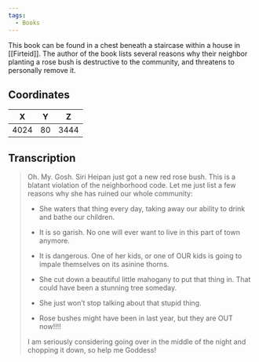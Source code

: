 ```yaml
---
tags:
  - Books
---
```


This book can be found in a chest beneath a staircase within a house in [[Firteid]]. The author of the book lists several reasons why their neighbor planting a rose bush is destructive to the community, and threatens to personally remove it.

## Coordinates
| **X** | **Y** | **Z** |
| :---: | :---: | :---: |
| 4024  |  80   | 3444  |

## Transcription
> Oh. My. Gosh. Siri Heipan just got a new red rose bush. This is a blatant violation of the neighborhood code. Let me just list a few reasons why she has ruined our whole community:
>
> - She waters that thing every day, taking away our ability to drink and bathe our children.
>
> - It is so garish. No one will ever want to live in this part of town anymore.
>
> - It is dangerous. One of her kids, or one of OUR kids is going to impale themselves on its asinine thorns.
>
> - She cut down a beautiful little mahogany to put that thing in. That could have been a stunning tree someday.
>
> - She just won’t stop talking about that stupid thing.
>
> - Rose bushes might have been in last year, but they are OUT now!!!!
>
> I am seriously considering going over in the middle of the night and chopping it down, so help me Goddess!

